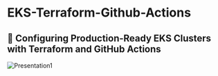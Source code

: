 # EKS-Terraform-Github-Actions
## 🚀 Configuring Production-Ready EKS Clusters with Terraform and GitHub Actions
![Presentation1](https://github.com/user-attachments/assets/1ebeed87-d31a-440a-9827-d67c7898bfaa)
